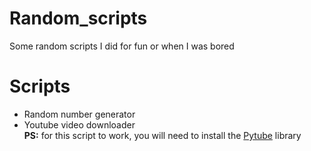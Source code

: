 # Random_scripts
Some random scripts I did for fun or when I was bored

# Scripts 
- Random number generator
- Youtube video downloader
<br> __PS:__ for this script to work, you will need to install the [Pytube][pytube] library



[pytube]: https://pytube.io/en/latest/user/install.html
